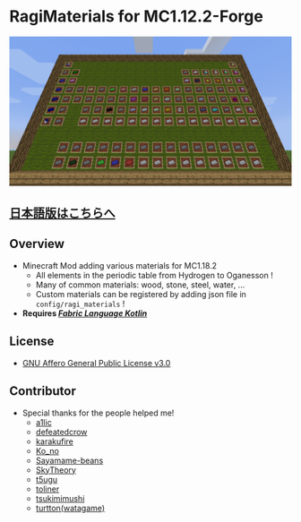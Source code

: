 # RagiMaterials for MC1.12.2-Forge

![Periodic Table](https://github.com/Hiiragi283/RagiMaterials/blob/1.12.2_forge/.github/images/periodic_table.png?raw=true)

## [日本語版はこちらへ](https://github.com/Hiiragi283/RagiMaterials/blob/1.18.2_fabric/README_jp.md)

## Overview

- Minecraft Mod adding various materials for MC1.18.2
    - All elements in the periodic table from Hydrogen to Oganesson !
    - Many of common materials: wood, stone, steel, water, ...
    - Custom materials can be registered by adding json file in `config/ragi_materials` !
- **Requires _[Fabric Language Kotlin](https://www.curseforge.com/minecraft/mc-mods/fabric-language-kotlin)_**

## License

- [GNU Affero General Public License v3.0](https://github.com/Hiiragi283/RagiMaterials/blob/1.18.2_fabric/LICENSE)

## Contributor

- Special thanks for the people helped me!
    - [a1lic](https://github.com/a1lic)
    - [defeatedcrow](https://github.com/defeatedcrow)
    - [karakufire](https://github.com/karakufire)
    - [Ko_no](https://github.com/MrKono)
    - [Sayamame-beans](https://github.com/Sayamame-beans)
    - [SkyTheory](https://github.com/SkyTheory)
    - [t5ugu](https://github.com/t5ugu)
    - [toliner](https://github.com/toliner)
    - [tsukimimushi](https://twitter.com/Tsukimimushi)
    - [turtton(watagame)](https://github.com/turtton)